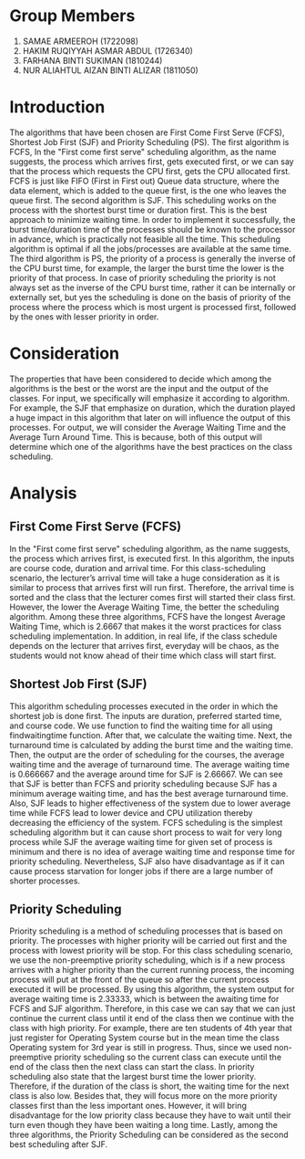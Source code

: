 # Group Members

1. SAMAE ARMEEROH (1722098)
2. HAKIM RUQIYYAH ASMAR ABDUL (1726340)
3. FARHANA BINTI SUKIMAN (1810244)
4. NUR ALIAHTUL AIZAN BINTI ALIZAR (1811050)

# Introduction

The algorithms that have been chosen are First Come First Serve (FCFS), Shortest Job First (SJF) and Priority Scheduling (PS). 
	The first algorithm is FCFS, In the "First come first serve" scheduling algorithm, as the name suggests, the process which arrives first, gets executed first, or we can say that the process which requests the CPU first, gets the CPU allocated first. FCFS is just like FIFO (First in First out) Queue data structure, where the data element, which is added to the queue first, is the one who leaves the queue first. 
  The second algorithm is SJF. This scheduling works on the process with the shortest burst time or duration first. This is the best approach to minimize waiting time. In order to implement it successfully, the burst time/duration time of the processes should be known to the processor in advance, which is practically not feasible all the time. This scheduling algorithm is optimal if all the jobs/processes are available at the same time. 
  The third algorithm is PS, the priority of a process is generally the inverse of the CPU burst time, for example, the larger the burst time the lower is the priority of that process. In case of priority scheduling the priority is not always set as the inverse of the CPU burst time, rather it can be internally or externally set, but yes the scheduling is done on the basis of priority of the process where the process which is most urgent is processed first, followed by the ones with lesser priority in order. 

# Consideration

The properties that have been considered to decide which among the algorithms is the best or the worst are the input and the output of the classes. For input, we specifically will emphasize it according to algorithm. For example, the SJF that emphasize on duration, which the duration played a huge impact in this algorithm that later on will influence the output of this processes. For output, we will consider the Average Waiting Time and the Average Turn Around Time. This is because, both of this output will determine which one of the algorithms have the best practices on the class scheduling. 

# Analysis

## First Come First Serve (FCFS)

  In the "First come first serve" scheduling algorithm, as the name suggests, the process which arrives first, is executed first. In this algorithm, the inputs are course code, duration and arrival time. For this class-scheduling scenario, the lecturer’s arrival time will take a huge consideration as it is similar to process that arrives first will run first. Therefore, the arrival time is sorted and the class that the lecturer comes first will started their class first. However, the lower the Average Waiting Time, the better the scheduling algorithm. Among these three algorithms, FCFS have the longest Average Waiting Time, which is 2.6667 that makes it the worst practices for class scheduling implementation. In addition, in real life, if the class schedule depends on the lecturer that arrives first, everyday will be chaos, as the students would not know ahead of their time which class will start first. 

## Shortest Job First (SJF)

  This algorithm scheduling processes executed in the order in which the shortest job is done first. The inputs are duration, preferred started time, and course code. We use function to find the waiting time for all using findwaitingtime function. After that, we calculate the waiting time. Next, the turnaround time is calculated by adding the burst time and the waiting time. Then, the output are the order of scheduling for the courses, the average waiting time and the average of turnaround time. The average waiting time is 0.666667 and the average around time for SJF is 2.66667. We can see that SJF is better than FCFS and priority scheduling because SJF has a minimum average waiting time, and has the best average turnaround time. Also, SJF leads to higher effectiveness of the system due to lower average time while FCFS lead to lower device and CPU utilization thereby decreasing the efficiency of the system. FCFS scheduling is the simplest scheduling algorithm but it can cause short process to wait for very long process while SJF the average waiting time for given set of process is minimum and there is no idea of average waiting time and response time for priority scheduling. Nevertheless, SJF also have disadvantage as if it can cause process starvation for longer jobs if there are a large number of shorter processes.

## Priority Scheduling

  Priority scheduling is a method of scheduling processes that is based on priority. The processes with higher priority will be carried out first and the process with lowest priority will be stop. For this class scheduling scenario, we use the non-preemptive priority scheduling, which is if a new process arrives with a higher priority than the current running process, the incoming process will put at the front of the queue so after the current process executed it will be processed. By using this algorithm, the system output for average waiting time is 2.33333, which is between the awaiting time for FCFS and SJF algorithm. Therefore, in this case we can say that we can just continue the current class until it end of the class then we continue with the class with high priority. For example, there are ten students of 4th year that just register for Operating System course but in the mean time the class Operating system for 3rd year is still in progress. Thus, since we used non-preemptive priority scheduling so the current class can execute until the end of the class then the next class can start the class. In priority scheduling also state that the largest burst time the lower priority. Therefore, if the duration of the class is short, the waiting time for the next class is also low. Besides that, they will focus more on the more priority classes first than the less important ones. However, it will bring disadvantage for the low priority class because they have to wait until their turn even though they have been waiting a long time. Lastly, among the three algorithms, the Priority Scheduling can be considered as the second best scheduling after SJF.
